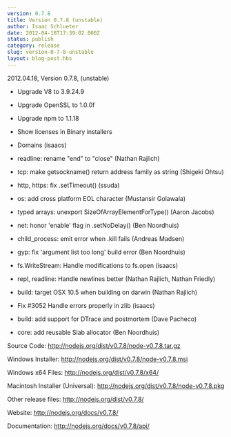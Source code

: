 ```yaml
---
version: 0.7.8
title: Version 0.7.8 (unstable)
author: Isaac Schlueter
date: 2012-04-18T17:39:02.000Z
status: publish
category: release
slug: version-0-7-8-unstable
layout: blog-post.hbs
---
```


<p>2012.04.18, Version 0.7.8, (unstable)

</p>
<ul>
<li><p>Upgrade V8 to 3.9.24.9</p>
</li>
<li><p>Upgrade OpenSSL to 1.0.0f</p>
</li>
<li><p>Upgrade npm to 1.1.18</p>
</li>
<li><p>Show licenses in Binary installers</p>
</li>
<li><p>Domains (isaacs)</p>
</li>
<li><p>readline: rename &quot;end&quot; to &quot;close&quot; (Nathan Rajlich)</p>
</li>
<li><p>tcp: make getsockname() return address family as string (Shigeki Ohtsu)</p>
</li>
<li><p>http, https: fix .setTimeout() (ssuda)</p>
</li>
<li><p>os: add cross platform EOL character (Mustansir Golawala)</p>
</li>
<li><p>typed arrays: unexport SizeOfArrayElementForType() (Aaron Jacobs)</p>
</li>
<li><p>net: honor &#39;enable&#39; flag in .setNoDelay() (Ben Noordhuis)</p>
</li>
<li><p>child_process: emit error when .kill fails (Andreas Madsen)</p>
</li>
<li><p>gyp: fix &#39;argument list too long&#39; build error (Ben Noordhuis)</p>
</li>
<li><p>fs.WriteStream: Handle modifications to fs.open (isaacs)</p>
</li>
<li><p>repl, readline: Handle newlines better (Nathan Rajlich, Nathan Friedly)</p>
</li>
<li><p>build: target OSX 10.5 when building on darwin (Nathan Rajlich)</p>
</li>
<li><p>Fix #3052 Handle errors properly in zlib (isaacs)</p>
</li>
<li><p>build: add support for DTrace and postmortem (Dave Pacheco)</p>
</li>
<li><p>core: add reusable Slab allocator (Ben Noordhuis)</p>
</li>
</ul>
<p>Source Code: <a href="http://nodejs.org/dist/v0.7.8/node-v0.7.8.tar.gz">http://nodejs.org/dist/v0.7.8/node-v0.7.8.tar.gz</a>

</p>
<p>Windows Installer: <a href="http://nodejs.org/dist/v0.7.8/node-v0.7.8.msi">http://nodejs.org/dist/v0.7.8/node-v0.7.8.msi</a>

</p>
<p>Windows x64 Files: <a href="http://nodejs.org/dist/v0.7.8/x64/">http://nodejs.org/dist/v0.7.8/x64/</a>

</p>
<p>Macintosh Installer (Universal): <a href="http://nodejs.org/dist/v0.7.8/node-v0.7.8.pkg">http://nodejs.org/dist/v0.7.8/node-v0.7.8.pkg</a>

</p>
<p>Other release files: <a href="http://nodejs.org/dist/v0.7.8/">http://nodejs.org/dist/v0.7.8/</a>

</p>
<p>Website: <a href="http://nodejs.org/docs/v0.7.8/">http://nodejs.org/docs/v0.7.8/</a>

</p>
<p>Documentation: <a href="http://nodejs.org/docs/v0.7.8/api/">http://nodejs.org/docs/v0.7.8/api/</a>
</p>
